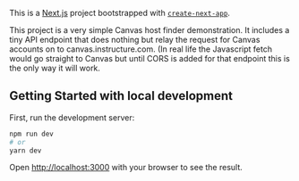 This is a [Next.js](https://nextjs.org/) project bootstrapped with [`create-next-app`](https://github.com/vercel/next.js/tree/canary/packages/create-next-app).

This project is a very simple Canvas host finder demonstration. It includes
a tiny API endpoint that does nothing but relay the request for Canvas accounts
on to canvas.instructure.com. (In real life the Javascript fetch would go
straight to Canvas but until CORS is added for that endpoint this is the
only way it will work.

## Getting Started with local development

First, run the development server:

```bash
npm run dev
# or
yarn dev
```

Open [http://localhost:3000](http://localhost:3000) with your browser to see the result.

